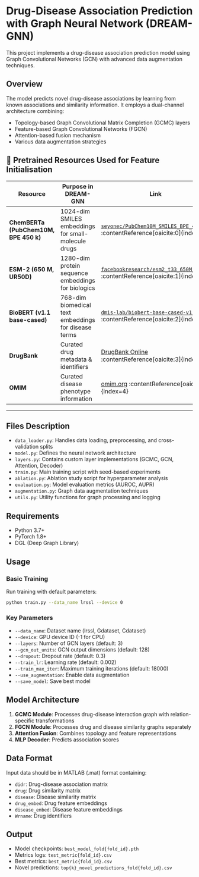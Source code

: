 # Drug-Disease Association Prediction with Graph Neural Network (DREAM-GNN)

This project implements a drug-disease association prediction model using Graph Convolutional Networks (GCN) with advanced data augmentation techniques.

## Overview

The model predicts novel drug-disease associations by learning from known associations and similarity information. It employs a dual-channel architecture combining:
- Topology-based Graph Convolutional Matrix Completion (GCMC) layers
- Feature-based Graph Convolutional Networks (FGCN)
- Attention-based fusion mechanism
- Various data augmentation strategies


## 🔗 Pretrained Resources Used for Feature Initialisation

| Resource | Purpose in DREAM-GNN | Link |
| -------- | ------------------- | ---- |
| **ChemBERTa (PubChem10M, BPE 450 k)** | 1024-dim SMILES embeddings for small-molecule drugs | [`seyonec/PubChem10M_SMILES_BPE_450k`](https://huggingface.co/seyonec/PubChem10M_SMILES_BPE_450k) :contentReference[oaicite:0]{index=0} |
| **ESM-2 (650 M, UR50D)** | 1280-dim protein sequence embeddings for biologics | [`facebookresearch/esm2_t33_650M_UR50D`](https://huggingface.co/facebookresearch/esm2_t33_650M_UR50D) :contentReference[oaicite:1]{index=1} |
| **BioBERT (v1.1 base-cased)** | 768-dim biomedical text embeddings for disease terms | [`dmis-lab/biobert-base-cased-v1.1`](https://huggingface.co/dmis-lab/biobert-base-cased-v1.1) :contentReference[oaicite:2]{index=2} |
| **DrugBank** | Curated drug metadata & identifiers | [DrugBank Online](https://go.drugbank.com/) :contentReference[oaicite:3]{index=3} |
| **OMIM** | Curated disease phenotype information | [omim.org](https://www.ncbi.nlm.nih.gov/omim) :contentReference[oaicite:4]{index=4} |

---


## Files Description

- `data_loader.py`: Handles data loading, preprocessing, and cross-validation splits
- `model.py`: Defines the neural network architecture
- `layers.py`: Contains custom layer implementations (GCMC, GCN, Attention, Decoder)
- `train.py`: Main training script with seed-based experiments
- `ablation.py`: Ablation study script for hyperparameter analysis
- `evaluation.py`: Model evaluation metrics (AUROC, AUPR)
- `augmentation.py`: Graph data augmentation techniques
- `utils.py`: Utility functions for graph processing and logging

## Requirements

- Python 3.7+
- PyTorch 1.8+
- DGL (Deep Graph Library)

## Usage

### Basic Training

Run training with default parameters:

```bash
python train.py --data_name lrssl --device 0
```

### Key Parameters

- `--data_name`: Dataset name (lrssl, Gdataset, Cdataset)
- `--device`: GPU device ID (-1 for CPU)
- `--layers`: Number of GCN layers (default: 3)
- `--gcn_out_units`: GCN output dimensions (default: 128)
- `--dropout`: Dropout rate (default: 0.3)
- `--train_lr`: Learning rate (default: 0.002)
- `--train_max_iter`: Maximum training iterations (default: 18000)
- `--use_augmentation`: Enable data augmentation
- `--save_model`: Save best model


## Model Architecture

1. **GCMC Module**: Processes drug-disease interaction graph with relation-specific transformations
2. **FGCN Module**: Processes drug and disease similarity graphs separately
3. **Attention Fusion**: Combines topology and feature representations
4. **MLP Decoder**: Predicts association scores

## Data Format

Input data should be in MATLAB (.mat) format containing:
- `didr`: Drug-disease association matrix
- `drug`: Drug similarity matrix
- `disease`: Disease similarity matrix
- `drug_embed`: Drug feature embeddings
- `disease_embed`: Disease feature embeddings
- `Wrname`: Drug identifiers

## Output

- Model checkpoints: `best_model_fold{fold_id}.pth`
- Metrics logs: `test_metric{fold_id}.csv`
- Best metrics: `best_metric{fold_id}.csv`
- Novel predictions: `top{k}_novel_predictions_fold{fold_id}.csv`


